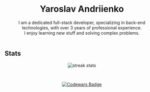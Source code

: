 <h1 align="center">
  Yaroslav Andriienko
</h1>

<div align=center>
  I am a dedicated full-stack developer, specializing in back-end technologies, with over 3 years of professional experience. <br>
  I enjoy learning new stuff and solving complex problems. <br>
</div>

<br>

## Stats

<div align="center" width="200px">

![streak stats](https://github-readme-streak-stats.herokuapp.com/?user=ogsevko&theme=onedark&hide_border=true)

</div>

<br>

<a align="center" href="https://codewars.com/users/ogsevko">
  
![Codewars Badge](https://www.codewars.com/users/ogsevko/badges/large)
  
</a>
